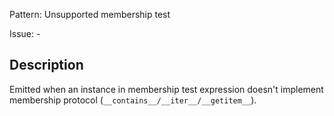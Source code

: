 Pattern: Unsupported membership test

Issue: -

## Description

Emitted when an instance in membership test expression doesn't implement membership protocol (`__contains__/__iter__/__getitem__`).
